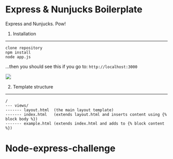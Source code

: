 Express & Nunjucks Boilerplate
===

Express and Nunjucks.  Pow!

1. Installation
---

```
clone repository
npm install
node app.js
```

...then you should see this if you go to: `http://localhost:3000`

<img src="http://i.imgur.com/cHUoULb.png?1" style="border: solid #eee 1px">

2. Template structure
---

```
/
--- views/
------- layout.html  (the main layout template)
------- index.html   (extends layout.html and inserts content using {% block body %})
------- example.html (extends index.html and adds to {% block content %})
```

# Node-express-challenge
